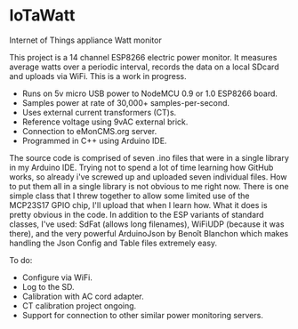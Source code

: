 # IoTaWatt
Internet of Things appliance Watt monitor

This project is a 14 channel ESP8266 electric power monitor.
It measures average watts over a periodic interval, records the 
data on a local SDcard and uploads via WiFi.
This is a work in progress.

* Runs on 5v micro USB power to NodeMCU 0.9 or 1.0 ESP8266 board.
* Samples power at rate of 30,000+ samples-per-second.
* Uses external current transformers (CT)s.
* Reference voltage using 9vAC external brick.
* Connection to eMonCMS.org server.
* Programmed in C++ using Arduino IDE.

The source code is comprised of seven .ino files that were in a single library in
my Arduino IDE.  Trying not to spend a lot of time learning how GitHub works,
so already i've screwed up and uploaded seven individual files.  How to put them all 
in a single library is not obvious to me right now.  There is one simple class that
I threw together to allow some limited use of the MCP23S17 GPIO chip, I'll upload that 
when I learn how.  What it does is pretty obvious in the code.  In addition to the 
ESP variants of standard classes, I've used: SdFat (allows long filenames), 
WiFiUDP (because it was there), and the very powerful ArduinoJson by Benoît Blanchon
which makes handling the Json Config and Table files extremely easy.

To do:

* Configure via WiFi.
* Log to the SD.
* Calibration with AC cord adapter.
* CT calibration project ongoing.
* Support for connection to other similar power monitoring servers.
